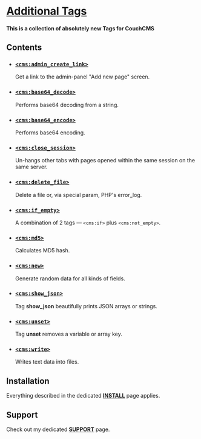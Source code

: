 # [Additional Tags](https://github.com/trendoman/Tweakus-Dilectus/tree/main/anton.cms%40ya.ru__tags-new)

#### This is a collection of absolutely new Tags for CouchCMS

## Contents

* ### [`<cms:admin_create_link>`](admin_create_link/)

   Get a link to the admin-panel "Add new page" screen.

* ### [`<cms:base64_decode>`](base64_decode/)

   Performs base64 decoding from a string.

* ### [`<cms:base64_encode>`](base64_encode/)

   Performs base64 encoding.

* ### [`<cms:close_session>`](close_session/)

    Un-hangs other tabs with pages opened within the same session on the same server.

* ### [`<cms:delete_file>`](delete_file/)

    Delete a file or, via special param, PHP's error_log.

* ### [`<cms:if_empty>`](if_empty/)

    A combination of 2 tags &mdash; `<cms:if>` plus `<cms:not_empty>`.

* ### [`<cms:md5>`](md5/)

    Calculates MD5 hash.

* ### [`<cms:new>`](new/)

    Generate random data for all kinds of fields.

* ### [`<cms:show_json>`](show_json/)

    Tag **show_json** beautifully prints JSON arrays or strings.

* ### [`<cms:unset>`](unset/)

    Tag **unset** removes a variable or array key.

* ### [`<cms:write>`](write/)

    Writes text data into files.

## Installation

Everything described in the dedicated [**INSTALL**](/INSTALL.md) page applies.

## Support

Check out my dedicated [**SUPPORT**](/SUPPORT.md) page.
